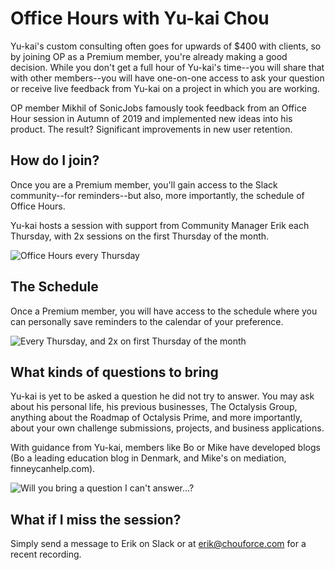 # Office Hours with Yu-kai Chou

Yu-kai's custom consulting often goes for upwards of $400 with clients, so by joining OP as a Premium member, you're already making a good decision. While you don't get a full hour of Yu-kai's time--you will share that with other members--you will have one-on-one access to ask your question or receive live feedback from Yu-kai on a project in which you are working. 

OP member Mikhil of SonicJobs famously took feedback from an Office Hour session in Autumn of 2019 and implemented new ideas into his product. The result? Significant improvements in new user retention. 

## How do I join? 

Once you are a Premium member, you'll gain access to the Slack community--for reminders--but also, more importantly, the schedule of Office Hours. 

Yu-kai hosts a session with support from Community Manager Erik each Thursday, with 2x sessions on the first Thursday of the month. 

![Office Hours every Thursday](/resources/joiningoffice.png)

## The Schedule

Once a Premium member, you will have access to the schedule where you can personally save reminders to the calendar of your preference. 

![Every Thursday, and 2x on first Thursday of the month](/resources/officehourschedule.png)

## What kinds of questions to bring

Yu-kai is yet to be asked a question he did not try to answer. You may ask about his personal life, his previous businesses, The Octalysis Group, anything about the Roadmap of Octalysis Prime, and more importantly, about your own challenge submissions, projects, and business applications. 

With guidance from Yu-kai, members like Bo or Mike have developed blogs (Bo a leading education blog in Denmark, and Mike's on mediation, finneycanhelp.com). 

![Will you bring a question I can't answer...?](/resources/yukaithinks150.png)

## What if I miss the session? 

Simply send a message to Erik on Slack or at erik@chouforce.com for a recent recording. 

